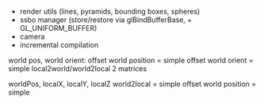 * render utils (lines, pyramids, bounding boxes, spheres)
* ssbo manager (store/restore via glBindBufferBase, + GL_UNIFORM_BUFFER)
* camera
* incremental compilation


world pos, world orient:
offset world position = simple
offset world orient = simple
local2world/world2local 2 matrices

worldPos, localX, localY, localZ
world2local = simple
offset world position = simple
